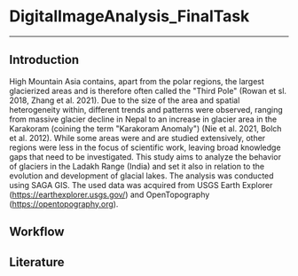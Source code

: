 # DigitalImageAnalysis_FinalTask
***
## Introduction
High Mountain Asia contains, apart from the polar regions, the largest glacierized areas and is therefore often called the "Third Pole" (Rowan et sl. 2018, Zhang et al. 2021).
Due to the size of the area and spatial heterogeneity within, different trends and patterns were observed, ranging from massive glacier decline in Nepal to an increase in glacier area in the Karakoram (coining the term "Karakoram Anomaly") (Nie et al. 2021, Bolch et al. 2012).
While some areas were and are studied extensively, other regions were less in the focus of scientific work, leaving broad knowledge gaps that need to be investigated. 
This study aims to analyze the behavior of glaciers in the Ladakh Range (India) and set it also in relation to the evolution and development of glacial lakes. 
The analysis was conducted using SAGA GIS. The used data was acquired from USGS Earth Explorer (https://earthexplorer.usgs.gov/) and OpenTopography (https://opentopography.org).

## Workflow


## Literature

